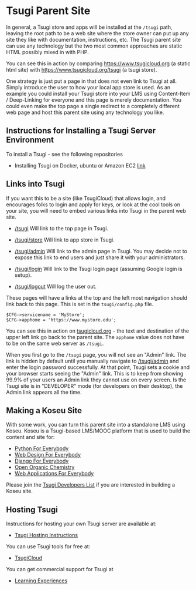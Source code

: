 
Tsugi Parent Site
=================

In general, a Tsugi store and apps will be installed at the <code>/tsugi</code>
path, leaving the root path
to be a web site where the store owner can put up any site they like with documentation,
instructions, etc.  The Tsugi parent site can use any technology but the two most
common approaches are static HTML possibly mixed in with PHP.

You can see this in action by comparing
<a href="https://www.tsugicloud.org" target="_blank">https://www.tsugicloud.org</a>
(a static html site)
with
<a href="https://www.tsugicloud.org/tsugi" target="_blank">https://www.tsugicloud.org/tsugi</a>
(a tsugi store).

One strategy is just put a page in that does not even link to Tsugi at all.  Simply introduce
the user to how your local app store is used.   As an example you could install your Tsugi store
into your LMS using Content-Item / Deep-Linking for everyone and this page is
merely documentation.  You could even make the top page a single redirect to a
completely different web page and host this parent site using any technology you like.

Instructions for Installing a Tsugi Server Environment
------------------------------------------------------

To install a Tsugi - see the following repositories

* Installing Tsugi on Docker, ubuntu or Amazon EC2 [link](https://github.com/tsugiproject/tsugi-build)

Links into Tsugi
----------------

If you want this to be a site (like TsugiCloud) that allows login, and encourages
folks to login and apply for keys, or look at the cool tools on your site,
you will need to embed various links into Tsugi in the parent web site.

* <a href="/tsugi">/tsugi</a> Will link to the top page in Tsugi.

* <a href="/tsugi/store">/tsugi/store</a> Will link to app store in Tsugi.

* <a href="/tsugi/admin">/tsugi/admin</a> Will link to the admin page in Tsugi.
You may decide not to expose this link to end users and just share it with your administrators.

* <a href="/tsugi/login">/tsugi/login</a> Will link to the Tsugi login page (assuming Google login is setup).

* <a href="/tsugi/logout">/tsugi/logout</a> Will log the user out.

These pages will have a links at the top and the left most navigation should link back to this
page.  This is set in the <code>tsugi/config.php</code> file.

    $CFG->servicename = 'MyStore';
    $CFG->apphome = 'https://www.mystore.edu';

You can see this in action on
<a href="https://www.tsugicloud.org/tsugi/store/" target="_blank">tsugicloud.org</a> - the
text and destination of the upper left link go back to the parent site.  The <code>apphome</code>
value does not have to be on the same web server as <code>/tsugi</code>.

When you first go to the <code>/tsugi</code> page, you will not see an "Admin" link.  The link
is hidden by default until you manually navigate to <a href="/tsugi/admin">/tsugi/admin</a>
and enter the login password successfully.  At that point, Tsugi sets a cookie and your browser
starts seeing the "Admin" link.   This is to keep from showing 99.9% of your users an Admin link
they cannot use on every screen.  Is the Tsugi site is in "DEVELOPER" mode
(for developers on their desktop), the Admin link appears all the time.

Making a Koseu Site
-------------------

With some work, you can turn this parent site into a standalone LMS using Koseu.
Koseu is a Tsugi-based LMS/MOOC platform that is used to build the content and site for:

* <a href="https://www.py4e.com/" target="_blank">Python For Everybody</a>
* <a href="https://www.wd4e.com/" target="_blank">Web Design For Everybody</a>
* <a href="https://www.dj4e.com/" target="_blank">Django For Everybody</a>
* <a href="https://openochem.org/" target="_blank">Open Organic Chemistry</a>
* <a href="https://www.wa4e.com/" target="_blank">Web Applications For Everybody</a>

Please join the <a href="https://www.tsugi.org/" target="_new">Tsugi Developers List</a> if you
are interested in building a Koseu site.

Hosting Tsugi
-------------

Instructions for hosting your own Tsugi server are available at:

* <a href="https://github.com/tsugiproject/tsugi-build" target="_blank">Tsugi Hosting Instructions</a>

You can use Tsugi tools for free at:

* <a href="https://www.tsugicloud.org/" target="_blank">TsugiCloud</a>

You can get commercial support for Tsugi at

* <a href="https://www.learnxp.com/" target="_blank">Learning Experiences</a>

